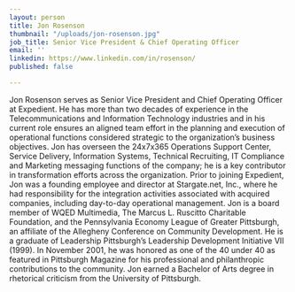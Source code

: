 ```yaml
---
layout: person
title: Jon Rosenson
thumbnail: "/uploads/jon-rosenson.jpg"
job_title: Senior Vice President & Chief Operating Officer
email: ''
linkedin: https://www.linkedin.com/in/rosenson/
published: false

---
```

Jon Rosenson serves as Senior Vice President and Chief Operating Officer at Expedient. He has more than two decades of experience in the Telecommunications and Information Technology industries and in his current role ensures an aligned team effort in the planning and execution of operational functions considered strategic to the organization’s business objectives. Jon has overseen the 24x7x365 Operations Support Center, Service Delivery, Information Systems, Technical Recruiting, IT Compliance and Marketing messaging functions of the company; he is a key contributor in transformation efforts across the organization. Prior to joining Expedient, Jon was a founding employee and director at Stargate.net, Inc., where he had responsibility for the integration activities associated with acquired companies, including day-to-day operational management. Jon is a board member of WQED Multimedia, The Marcus L. Ruscitto Charitable Foundation, and the Pennsylvania Economy League of Greater Pittsburgh, an affiliate of the Allegheny Conference on Community Development. He is a graduate of Leadership Pittsburgh’s Leadership Development Initiative VII (1999). In November 2001, he was honored as one of the 40 under 40 as featured in Pittsburgh Magazine for his professional and philanthropic contributions to the community. Jon earned a Bachelor of Arts degree in rhetorical criticism from the University of Pittsburgh.